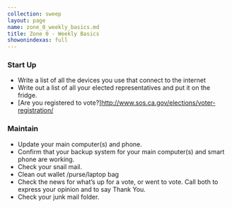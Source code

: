 ```yaml
---
collection: sweep
layout: page
name: zone_0_weekly_basics.md
title: Zone 0 - Weekly Basics
showonindexas: full
---
```


### Start Up
- Write a list of all the devices you use that connect to the internet
- Write out a list of all your elected representatives and put it on the fridge.
- [Are you registered to vote?]<http://www.sos.ca.gov/elections/voter-registration/>

### Maintain
- Update your main computer(s) and phone.
- Confirm that your backup system for your main computer(s) and smart phone are working.
- Check your snail mail.
- Clean out wallet /purse/laptop bag
- Check the news for what’s up for a vote, or went to vote. Call both to express your opinion and to say Thank You.
- Check your junk mail folder.
